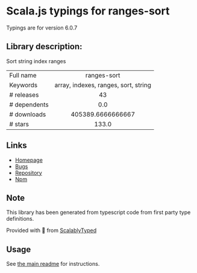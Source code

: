 
# Scala.js typings for ranges-sort

Typings are for version 6.0.7

## Library description:
Sort string index ranges

|                    |                 |
| ------------------ | :-------------: |
| Full name          | ranges-sort |
| Keywords           | array, indexes, ranges, sort, string |
| # releases         | 43 |
| # dependents       | 0.0 |
| # downloads        | 405389.6666666667 |
| # stars            | 133.0 |

## Links
- [Homepage](https://codsen.com/os/ranges-sort)
- [Bugs](https://github.com/codsen/codsen/issues)
- [Repository](https://github.com/codsen/codsen)
- [Npm](https://www.npmjs.com/package/ranges-sort)
    


## Note
This library has been generated from typescript code from first party type definitions.

Provided with :purple_heart: from [ScalablyTyped](https://github.com/oyvindberg/ScalablyTyped)

## Usage
See [the main readme](../../readme.md) for instructions.


